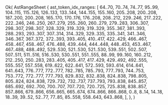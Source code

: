 Ok(
    AstRangeSheet {
        ast_token_idx_ranges: [
            64..70,
            70..74,
            74..77,
            95..99,
            104..115,
            115..126,
            126..133,
            133..144,
            144..155,
            155..160,
            205..208,
            200..208,
            187..200,
            200..208,
            165..170,
            170..176,
            176..208,
            208..212,
            229..246,
            217..222,
            222..246,
            246..250,
            267..279,
            255..260,
            260..279,
            279..283,
            306..307,
            298..307,
            298..307,
            328..329,
            319..329,
            319..329,
            355..367,
            381..393,
            288..293,
            293..307,
            307..314,
            314..329,
            329..335,
            335..341,
            341..346,
            346..367,
            367..372,
            372..393,
            393..405,
            410..417,
            422..429,
            466..467,
            458..467,
            458..467,
            476..488,
            439..444,
            444..448,
            448..453,
            453..467,
            467..488,
            488..492,
            529..530,
            521..530,
            521..530,
            539..551,
            502..507,
            507..511,
            511..516,
            516..530,
            530..551,
            551..555,
            88..99,
            99..160,
            160..212,
            212..250,
            250..283,
            283..405,
            405..417,
            417..429,
            429..492,
            492..555,
            555..557,
            557..558,
            619..622,
            622..641,
            572..593,
            593..614,
            614..641,
            641..643,
            776..777,
            772..777,
            782..785,
            785..793,
            777..793,
            744..753,
            753..772,
            772..777,
            777..793,
            829..832,
            832..838,
            824..838,
            798..805,
            805..824,
            824..838,
            729..732,
            732..737,
            737..793,
            793..838,
            845..857,
            685..692,
            692..700,
            700..707,
            707..720,
            720..725,
            725..838,
            838..857,
            857..866,
            679..866,
            656..665,
            665..674,
            674..866,
            866..868,
            0..8,
            8..14,
            14..18,
            18..39,
            39..52,
            52..77,
            77..85,
            85..558,
            558..643,
            643..868,
        ],
    },
)
